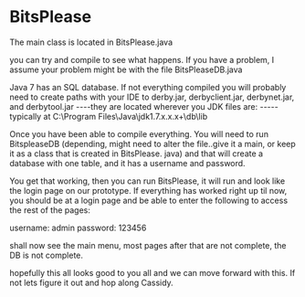 # BitsPlease



The main class is located in BitsPlease.java

you can try and compile to see what happens. If you have a problem, I assume your problem might be with the file BitsPleaseDB.java

Java 7 has an SQL database.  If not everything compiled you will probably need to create paths with your IDE to derby.jar, derbyclient.jar, derbynet.jar, and derbytool.jar
----they are located wherever you JDK files are:
-----typically at  C:\Program Files\Java\jdk1.7.x.x.x+\db\lib


Once you have been able to compile everything. You will need to run BitspleaseDB (depending, might need to alter the file..give it a main, or keep it as a class that is created in BitsPlease. java) and that will create a database with one table, and it has a username and password.

You get that working, then you can  run BitsPlease, it will run and look like the login page on our prototype. If everything has worked right up til now, you should be at a login  page and be able to enter the following to access the rest of the pages:

username: admin
password: 123456

shall now see the main menu, most pages after that are not complete, the DB is not complete.

hopefully this all looks good to you all and we can move forward with this. If not lets figure it out and hop along Cassidy.

